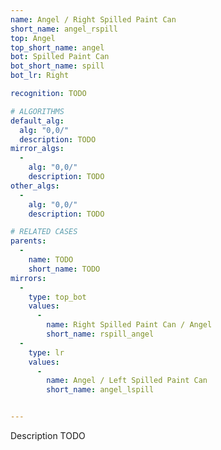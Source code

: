 ```yaml
---
name: Angel / Right Spilled Paint Can
short_name: angel_rspill
top: Angel
top_short_name: angel
bot: Spilled Paint Can
bot_short_name: spill
bot_lr: Right

recognition: TODO

# ALGORITHMS
default_alg:
  alg: "0,0/"
  description: TODO
mirror_algs:
  -
    alg: "0,0/"
    description: TODO
other_algs:
  -
    alg: "0,0/"
    description: TODO

# RELATED CASES
parents:
  -
    name: TODO
    short_name: TODO
mirrors:
  -
    type: top_bot
    values: 
      -
        name: Right Spilled Paint Can / Angel
        short_name: rspill_angel
  -
    type: lr
    values: 
      -
        name: Angel / Left Spilled Paint Can
        short_name: angel_lspill


---
```


Description TODO


